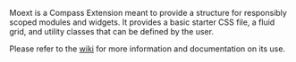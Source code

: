 Moext is a Compass Extension meant to provide a structure
for responsibly scoped modules and widgets. It provides
a basic starter CSS file, a fluid grid, and utility classes
that can be defined by the user.

Please refer to the [wiki](https://github.com/ethangardner/compass-moext/wiki) for
more information and documentation on its use.
